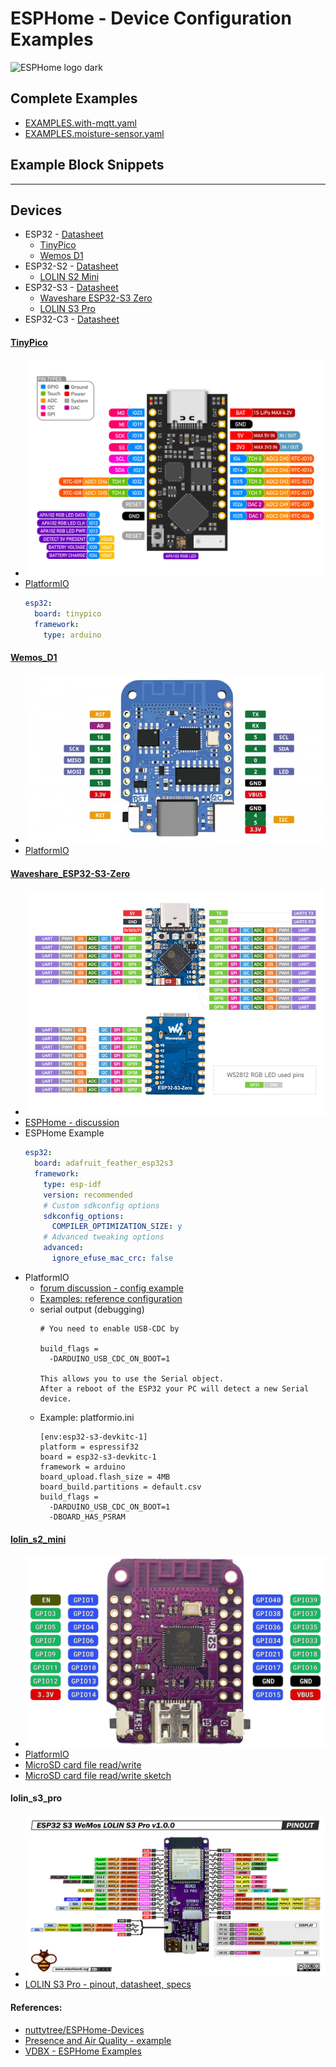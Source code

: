 # ESPHome - Device Configuration Examples
![ESPHome logo dark](https://esphome.io/_static/logo-text-on-dark.svg)


## Complete Examples

* [EXAMPLES.with-mqtt.yaml](./EXAMPLES.with-mqtt.yaml)
* [EXAMPLES.moisture-sensor.yaml](./EXAMPLES.moisture-sensor.yaml)


## Example Block Snippets




----
## Devices

* ESP32 - [Datasheet](https://www.espressif.com/sites/default/files/documentation/esp32_datasheet_en.pdf)
  * [TinyPico](#TinyPico)
  * [Wemos D1](#Wemos_D1)
* ESP32-S2 - [Datasheet](https://www.espressif.com/sites/default/files/documentation/esp32-s2_datasheet_en.pdf)
  * [LOLIN S2 Mini](#lolin_s2_mini)
* ESP32-S3 - [Datasheet](https://www.espressif.com/sites/default/files/documentation/esp32-s3_datasheet_en.pdf)
  * [Waveshare ESP32-S3 Zero](#Waveshare_ESP32-S3-Zero)
  * [LOLIN S3 Pro](#lolin_s3_pro)
* ESP32-C3 - [Datasheet](https://www.espressif.com/sites/default/files/documentation/esp32-c3_datasheet_en.pdf)


#### [TinyPico](https://www.tinypico.com/)
+ ![Pinout][pinout-tinypico]
+ [PlatformIO][platformio-tinypico]
  ```yaml
  esp32:
    board: tinypico
    framework:
      type: arduino
  ```

#### [Wemos_D1](https://wemos-d1.com/)
+ ![Pinout][pinout-wemos-d1-mini]
+ [PlatformIO][platformio-wemos-d1-mini]


#### [Waveshare_ESP32-S3-Zero](https://www.waveshare.com/wiki/ESP32-S3-Zero)
+ ![Pinout][pinout-esp32-s3-zero]
+ [ESPHome - discussion](https://www.reddit.com/r/Esphome/comments/1b5ufmx/esp32_s3_zero_support/)
+ ESPHome Example
  ```yaml
  esp32:
    board: adafruit_feather_esp32s3
    framework:
      type: esp-idf
      version: recommended
      # Custom sdkconfig options
      sdkconfig_options:
        COMPILER_OPTIMIZATION_SIZE: y
      # Advanced tweaking options
      advanced:
        ignore_efuse_mac_crc: false
  ```
+ PlatformIO
  + [forum discussion - config example][platformio-esp32-s3-zero]
  + [Examples: reference configuration](https://github.com/sivar2311/ESP32-S3-PlatformIO-Flash-and-PSRAM-configurations)
  + serial output (debugging)
    ```
    # You need to enable USB-CDC by
    
    build_flags = 
      -DARDUINO_USB_CDC_ON_BOOT=1
    
    This allows you to use the Serial object.
    After a reboot of the ESP32 your PC will detect a new Serial device.
    ```
  + Example: platformio.ini
    ```
    [env:esp32-s3-devkitc-1]
    platform = espressif32
    board = esp32-s3-devkitc-1
    framework = arduino
    board_upload.flash_size = 4MB
    board_build.partitions = default.csv
    build_flags = 
      -DARDUINO_USB_CDC_ON_BOOT=1
      -DBOARD_HAS_PSRAM
    ```

#### [lolin_s2_mini](https://www.wemos.cc/en/latest/s2/s2_mini.html)
+ ![Pinout][pinout-lolin-s2-mini]
+ [PlatformIO][platformio-lolin_s2]
+ [MicroSD card file read/write](https://www.roboticboat.uk/Microcontrollers/LolinESP32S2mini/SDcard/SDcard.html)
+ [MicroSD card file read/write sketch][sketch-code-lolin-s2-microsd]


#### lolin_s3_pro
+ ![Pinout][pinout-lolin-s3-pro]
+ [LOLIN S3 Pro - pinout, datasheet, specs](https://mischianti.org/wemos-lolin-s3-pro-esp32-s3-high-resolution-pinout-datasheet-and-specs/)




#### References:
* [nuttytree/ESPHome-Devices](https://github.com/nuttytree/ESPHome-Devices)
* [Presence and Air Quality - example](https://github.com/withanhdammit/ESPHome-Presence/blob/main/README.md)
* [VDBX - ESPHome Examples](https://wiki.vdbx.io/wild-ideas/esphome-configs)

[detailed-tinypico]: https://s3.amazonaws.com/images.ecwid.com/images/wysiwyg/product/90477757/577111313/1692399779744304132957/main_features_tinypico_jpg "TinyPico detailed"
[pinout-tinypico]: ./pinouts/TinyPico.jpg "TinyPico"
[platformio-tinypico]: (https://docs.platformio.org/en/latest/boards/espressif32/tinypico.html)

[pinout-wemos-d1-mini]: ./pinouts/Wemos_D1_mini_v4.webp "Wemos D1 mini v4"
[platformio-wemos-d1-mini]: https://docs.platformio.org/en/latest/boards/espressif32/wemos_d1_mini32.html

[pinout-waveshare-esp32-s3-zero]: ./pinouts/waveshare_esp32-s3_zero_pinout.png "Waveshare ESP32-S3 zero"
[pinout-esp32-s3-zero]: ./pinouts/waveshare_esp32-s3-zero_pinout.jpg "Waveshare ESP32-S3 zero"
[dimensions-esp32-s3-zero]: https://www.waveshare.com/w/upload/thumb/e/e0/ESP32-S3-Zero_02.jpg/500px-ESP32-S3-Zero_02.jpg "Waveshare ESP32-S3-Zero dimensions"
[platformio-esp32-s3-zero]: https://community.platformio.org/t/esp32-s3-zero-does-not-work-on-platformio/40297/9

[pinout-lolin-s2-mini]: ./pinouts/LOLIN_S2_mini_ESP32_pinout.webp "LOLIN S2 Mini"
[platformio-lolin_s2]: https://docs.platformio.org/en/latest/boards/espressif32/lolin_s2_mini.html
[sketch-code-lolin-s2-microsd]: https://gist.githubusercontent.com/pwesson/7b0fdf02a4d16423df94b08cd431d9e7/raw/e83d19ab860899b0b9812e41c53daa74d7feaea5/sketch_ESP32_S2_SDcard2.ino

[pinout-lolin-s3-pro]: ./pinouts/LOLIN-S3-Pro-pinout-high.png "LOLIN S3 Pro"


